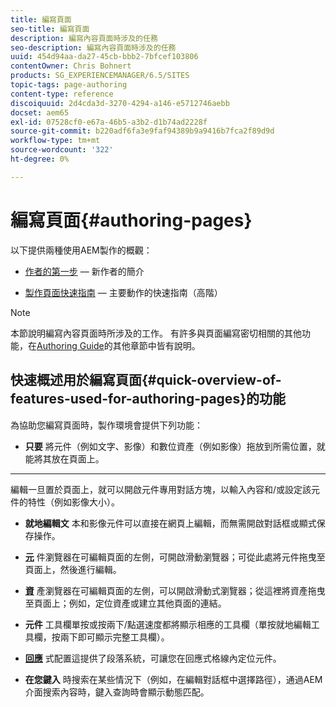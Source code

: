 ```yaml
---
title: 編寫頁面
seo-title: 編寫頁面
description: 編寫內容頁面時涉及的任務
seo-description: 編寫內容頁面時涉及的任務
uuid: 454d94aa-da27-45cb-bbb2-7bfcef103806
contentOwner: Chris Bohnert
products: SG_EXPERIENCEMANAGER/6.5/SITES
topic-tags: page-authoring
content-type: reference
discoiquuid: 2d4cda3d-3270-4294-a146-e5712746aebb
docset: aem65
exl-id: 07528cf0-e67a-46b5-a3b2-d1b74ad2228f
source-git-commit: b220adf6fa3e9faf94389b9a9416b7fca2f89d9d
workflow-type: tm+mt
source-wordcount: '322'
ht-degree: 0%

---
```


# 編寫頁面{#authoring-pages}

以下提供兩種使用AEM製作的概觀：

* [作者的第一步](/help/sites-authoring/first-steps.md)  — 新作者的簡介

* [製作頁面快速指南](/help/sites-authoring/qg-page-authoring.md)  — 主要動作的快速指南（高階）

>[!NOTE]
>
>本節說明編寫內容頁面時所涉及的工作。 有許多與頁面編寫密切相關的其他功能，在[Authoring Guide](/help/sites-authoring/home.md)的其他章節中皆有說明。

## 快速概述用於編寫頁面{#quick-overview-of-features-used-for-authoring-pages}的功能

為協助您編寫頁面時，製作環境會提供下列功能：

* **只要**
將元件（例如文字、影像）和數位資產（例如影像）拖放到所需位置，就能將其放在頁面上。

* ****
編輯一旦置於頁面上，就可以開啟元件專用對話方塊，以輸入內容和/或設定該元件的特性（例如影像大小）。

* **就地編輯文**
本和影像元件可以直接在網頁上編輯，而無需開啟對話框或顯式保存操作。

* **[元](/help/sites-authoring/author-environment-tools.md#componentsbrowsertouchoptimizedui)**
件瀏覽器在可編輯頁面的左側，可開啟滑動瀏覽器；可從此處將元件拖曳至頁面上，然後進行編輯。

* **[資](/help/sites-authoring/author-environment-tools.md#assetsbrowsertouchoptimizedui)**
產瀏覽器在可編輯頁面的左側，可以開啟滑動式瀏覽器；從這裡將資產拖曳至頁面上；例如，定位資產或建立其他頁面的連結。

* **元件**
工具欄單按或按兩下/點選速度都將顯示相應的工具欄（單按就地編輯工具欄，按兩下即可顯示完整工具欄）。

* **[回應](/help/sites-authoring/responsive-layout.md)**
式配置這提供了段落系統，可讓您在回應式格線內定位元件。

* **在您鍵入**
時搜索在某些情況下（例如，在編輯對話框中選擇路徑），通過AEM介面搜索內容時，鍵入查詢時會顯示動態匹配。
